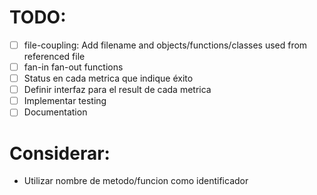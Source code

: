 # TODO:

- [ ] file-coupling: Add filename and objects/functions/classes used from referenced file
- [ ] fan-in fan-out functions
- [ ] Status en cada metrica que indique éxito
- [ ] Definir interfaz para el result de cada metrica
- [ ] Implementar testing
- [ ] Documentation

# Considerar:

- Utilizar nombre de metodo/funcion como identificador
